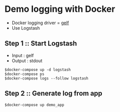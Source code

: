 # Demo logging with Docker
* Docker logging driver = [gelf](https://www.elastic.co/guide/en/logstash/current/plugins-inputs-gelf.html)
* Use Logstash

## Step 1 :: Start Logstash
* Input : gelf
* Output : stdout

```
$docker-compose up -d logstash
$docker-compose ps
$docker-compose logs --follow logstash
```

## Step 2 :: Generate log from app
```
$docker-compose up demo_app
```